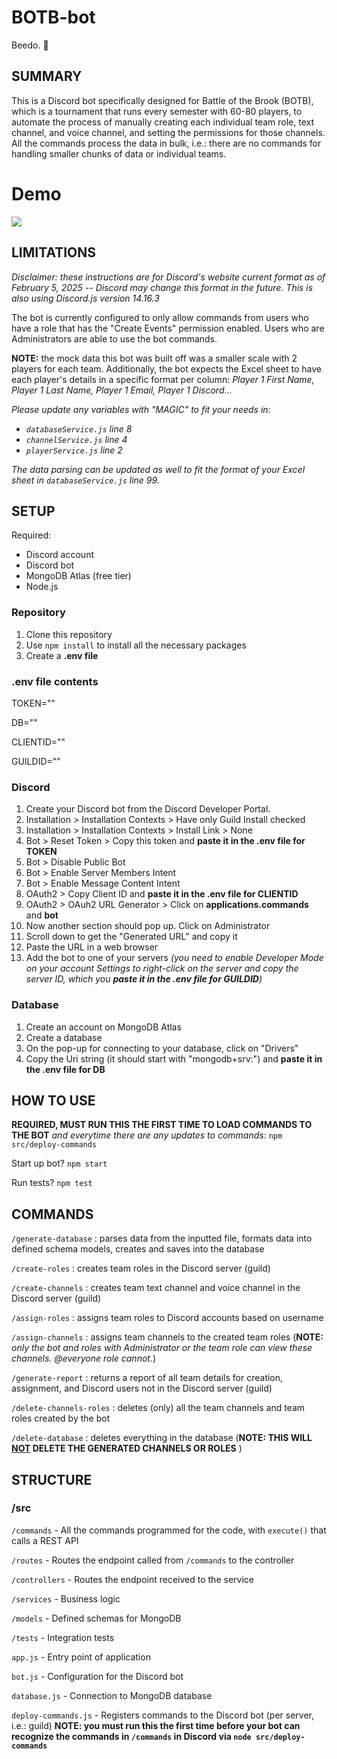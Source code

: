 # BOTB-bot
Beedo. 🤖

## SUMMARY
This is a Discord bot specifically designed for Battle of the Brook (BOTB), which is a tournament that runs every semester with 60-80 players, to automate the process of manually creating each individual team role, text channel, and voice channel, and setting the permissions for those channels. All the commands process the data in bulk, i.e.: there are no commands for handling smaller chunks of data or individual teams. 

# Demo
![](https://github.com/rikakal/BOTB-Discord-Bot/blob/main/demo.gif)

## LIMITATIONS
*Disclaimer: these instructions are for Discord's website current format as of February 5, 2025 -- Discord may change this format in the future. This is also using Discord.js version 14.16.3*

The bot is currently configured to only allow commands from users who have a role that has the "Create Events" permission enabled. Users who are Administrators are able to use the bot commands.

**NOTE:** the mock data this bot was built off was a smaller scale with 2 players for each team. Additionally, the bot expects the Excel sheet to have each player's details in a specific format per column: *Player 1 First Name, Player 1 Last Name, Player 1 Email, Player 1 Discord...*

*Please update any variables with "MAGIC" to fit your needs in:*
- *``databaseService.js`` line 8*
- *``channelService.js`` line 4*
- *``playerService.js`` line 2*

*The data parsing can be updated as well to fit the format of your Excel sheet in ``databaseService.js`` line 99.*

## SETUP
Required:
- Discord account
- Discord bot
- MongoDB Atlas (free tier)
- Node.js

### Repository
1) Clone this repository
2) Use ``npm install`` to install all the necessary packages
3) Create a **.env file**

### .env file contents
TOKEN=""

DB=""

CLIENTID=""

GUILDID=""

### Discord 
1) Create your Discord bot from the Discord Developer Portal.
2) Installation > Installation Contexts > Have only Guild Install checked 
3) Installation > Installation Contexts > Install Link > None
4) Bot > Reset Token > Copy this token and **paste it in the .env file for TOKEN**
5) Bot > Disable Public Bot
6) Bot > Enable Server Members Intent
7) Bot > Enable Message Content Intent
8) OAuth2 > Copy Client ID and **paste it in the .env file for CLIENTID**
9) OAuth2 > OAuh2 URL Generator > Click on **applications.commands** and **bot**
10) Now another section should pop up. Click on Administrator
11) Scroll down to get the "Generated URL" and copy it
12) Paste the URL in a web browser
13) Add the bot to one of your servers *(you need to enable Developer Mode on your account Settings to right-click on the server and copy the server ID, which you **paste it in the .env file for GUILDID**)*

### Database
1) Create an account on MongoDB Atlas
2) Create a database
3) On the pop-up for connecting to your database, click on "Drivers"
4) Copy the Uri string (it should start with "mongodb+srv:") and **paste it in the .env file for DB**



## HOW TO USE
**REQUIRED, MUST RUN THIS THE FIRST TIME TO LOAD COMMANDS TO THE BOT** *and everytime there are any updates to commands*: ``npm src/deploy-commands``

Start up bot? ``npm start``

Run tests? ``npm test``

## COMMANDS
``/generate-database`` : parses data from the inputted file, formats data into defined schema models, creates and saves into the database

``/create-roles`` : creates team roles in the Discord server (guild)

``/create-channels`` : creates team text channel and voice channel in the Discord server (guild)

``/assign-roles`` : assigns team roles to Discord accounts based on username

``/assign-channels`` : assigns team channels to the created team roles (**NOTE:** *only the bot and roles with Administrator or the team role can view these channels. @everyone role cannot.*)

``/generate-report`` : returns a report of all team details for creation, assignment, and Discord users not in the Discord server (guild)

``/delete-channels-roles`` : deletes (only) all the team channels and team roles created by the bot

``/delete-database`` : deletes everything in the database (**NOTE: THIS WILL <ins>NOT</ins> DELETE THE GENERATED CHANNELS OR ROLES** )

## STRUCTURE
### /src
``/commands`` - All the commands programmed for the code, with ``execute()`` that calls a REST API

``/routes`` - Routes the endpoint called from ``/commands`` to the controller

``/controllers`` - Routes the endpoint received to the service

``/services`` - Business logic

``/models`` - Defined schemas for MongoDB

``/tests`` - Integration tests 

``app.js`` - Entry point of application

``bot.js`` - Configuration for the Discord bot

``database.js`` - Connection to MongoDB database

``deploy-commands.js`` - Registers commands to the Discord bot (per server, i.e.: guild) **NOTE: you must run this the first time before your bot can recognize the commands in ``/commands`` in Discord via ``node src/deploy-commands``**
